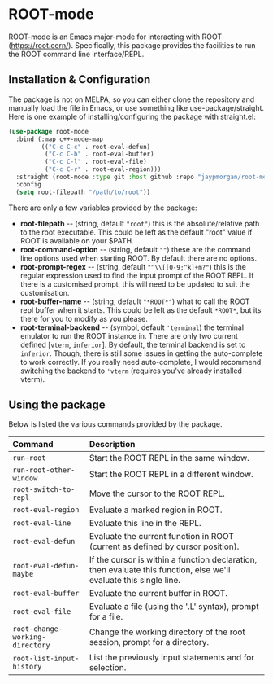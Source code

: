 # ROOT-mode

ROOT-mode is an Emacs major-mode for interacting with ROOT
(https://root.cern/). Specifically, this package provides the
facilities to run the ROOT command line interface/REPL.

## Installation & Configuration

The package is not on MELPA, so you can either clone the repository
and manually load the file in Emacs, or use something like
use-package/straight. Here is one example of installing/configuring
the package with straight.el:

```lisp
(use-package root-mode
  :bind (:map c++-mode-map
	     (("C-c C-c" . root-eval-defun)
	      ("C-c C-b" . root-eval-buffer)
	      ("C-c C-l" . root-eval-file)
	      ("C-c C-r" . root-eval-region)))
  :straight (root-mode :type git :host github :repo "jaypmorgan/root-mode")
  :config
  (setq root-filepath "/path/to/root"))
```

There are only a few variables provided by the package:

- **root-filepath** -- (string, default `"root"`) this is the
  absolute/relative path to the root executable. This could be left as
  the default "root" value if ROOT is available on your $PATH.
- **root-command-option** -- (string, default `""`) these are the
  command line options used when starting ROOT. By default there are
  no options.
- **root-prompt-regex** -- (string, default `"^\\[[0-9;^k]+m?"`) this
  is the regular expression used to find the input prompt of the ROOT
  REPL. If there is a customised prompt, this will need to be updated
  to suit the customisation.
- **root-buffer-name** -- (string, default `"*ROOT*"`) what to call
  the ROOT repl buffer when it starts. This could be left as the
  default `*ROOT*`, but its there for you to modify as you please.
- **root-terminal-backend** -- (symbol, default `'terminal`) the
  terminal emulator to run the ROOT instance in. There are only two
  current defined [`vterm`, `inferior`]. By default, the terminal
  backend is set to `inferior`. Though, there is still some issues in
  getting the auto-complete to work correctly. If you really need
  auto-complete, I would recommend switching the backend to `'vterm`
  (requires you've already installed vterm).
  
## Using the package

Below is listed the various commands provided by the package.

| Command                         | Description                                                                                                        |
|:--------------------------------|:-------------------------------------------------------------------------------------------------------------------|
| `run-root`                      | Start the ROOT REPL in the same window.                                                                            |
| `run-root-other-window`         | Start the ROOT REPL in a different window.                                                                        |
| `root-switch-to-repl`           | Move the cursor to the ROOT REPL.                                                                                  |
| `root-eval-region`              | Evaluate a marked region in ROOT.                                                                                  |
| `root-eval-line`                | Evaluate this line in the REPL.                                                                                    |
| `root-eval-defun`               | Evaluate the current function in ROOT (current as defined by cursor position).                                     |
| `root-eval-defun-maybe`         | If the cursor is within a function declaration, then evaluate this function, else we'll evaluate this single line. |
| `root-eval-buffer`              | Evaluate the current buffer in ROOT.                                                                               |
| `root-eval-file`                | Evaluate a file (using the '.L' syntax), prompt for a file.                                                        |
| `root-change-working-directory` | Change the working directory of the root session, prompt for a directory.                                          |
| `root-list-input-history`       | List the previously input statements and for selection.                                                            |

